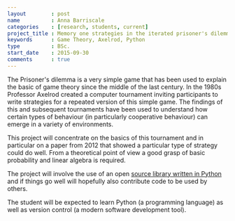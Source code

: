 ```yaml
---
layout        : post
name          : Anna Barriscale
categories    : [research, students, current]
project_title : Memory one strategies in the iterated prisoner's dilemma
keywords      : Game Theory, Axelrod, Python
type          : BSc.
start_date    : 2015-09-30
comments      : true
---
```


The Prisoner's dilemma is a very simple game that has been used to
explain the basic of game theory since the middle of the last century.
In the 1980s Professor Axelrod created a computer tournament inviting
participants to write strategies for a repeated version of this simple
game. The findings of this and subsequent tournaments have been used
to understand how certain types of behaviour (in particularly
cooperative behaviour) can emerge in a variety of environments.

This project will concentrate on the basics of this tournament and in
particular on a paper from 2012 that showed a particular type of
strategy could do well. From a theoretical point of view a good grasp
of basic probability and linear algebra is required.

The project will involve the use of an open [source library written in
Python](http://axelrod-python.github.io/) and if things go well will hopefully
also contribute code to be used by others.

The student will be expected to learn Python (a programming language)
as well as version control (a modern software development tool).
